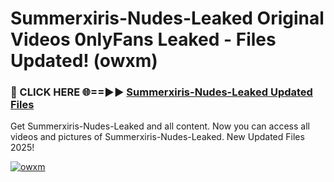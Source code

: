 # Summerxiris-Nudes-Leaked Original Videos 0nlyFans Leaked - Files Updated! (owxm)

<h3>🔴 CLICK HERE 🌐==►► <a href="https://tinyurl.com/4mcuefdz" rel="nofollow">Summerxiris-Nudes-Leaked Updated Files</a></h3>

Get Summerxiris-Nudes-Leaked and all content. Now you can access all videos and pictures of Summerxiris-Nudes-Leaked. New Updated Files 2025!

[![owxm](https://i.imgur.com/StAQSOY.gif)](https://tinyurl.com/4mcuefdz)
